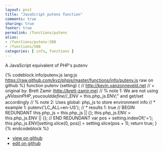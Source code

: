 ```yaml
---
layout: post
title: "JavaScript putenv function"
comments: true
sharing: true
footer: true
permalink: /functions/putenv
alias:
- /functions/putenv:588
- /functions/588
categories: [ info, functions ]
---
```

A JavaScript equivalent of PHP's putenv
<!-- more -->
{% codeblock info/putenv.js lang:js https://raw.github.com/kvz/phpjs/master/functions/info/putenv.js raw on github %}
function putenv (setting) {
    // http://kevin.vanzonneveld.net
    // +   original by: Brett Zamir (http://brett-zamir.me)
    // %        note 1: We are not using $_ENV as in PHP, you could define
    // %        note 1: "$_ENV = this.php_js.ENV;" and get/set accordingly
    // %        note 2: Uses global: php_js to store environment info
    // *     example 1: putenv('LC_ALL=en-US');
    // *     results 1: true
    // BEGIN REDUNDANT
    this.php_js = this.php_js || {};
    this.php_js.ENV = this.php_js.ENV || {};
    // END REDUNDANT
    var pos = setting.indexOf('=');
    this.php_js.ENV[setting.slice(0, pos)] = setting.slice(pos + 1);
    return true;
}
{% endcodeblock %}
<ul>
 <li><a href="https://github.com/kvz/phpjs/blob/master/functions/info/putenv.js">view on github</a></li>
 <li><a href="https://github.com/kvz/phpjs/edit/master/functions/info/putenv.js">edit on github</a></li>
</ul>
